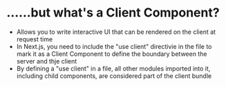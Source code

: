 # ......but what's a Client Component?

- Allows you to write interactive UI that can be rendered on the client at request time
- In Next.js, you need to include the "use client" directivie in the file to mark it as a Client Component to define the boundary between the server and thje client
- By defining a "use client" in a file, all other modules imported into it, including child components, are considered part of the client bundle